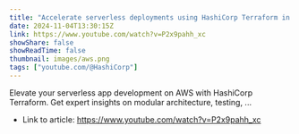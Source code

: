 ```yaml
---
title: "Accelerate serverless deployments using HashiCorp Terraform in AWS"
date: 2024-11-04T13:30:15Z
link: https://www.youtube.com/watch?v=P2x9pahh_xc
showShare: false
showReadTime: false
thumbnail: images/aws.png
tags: ["youtube.com/@HashiCorp"]
---
```

Elevate your serverless app development on AWS with HashiCorp Terraform. Get expert insights on modular architecture, testing, ...

- Link to article: https://www.youtube.com/watch?v=P2x9pahh_xc